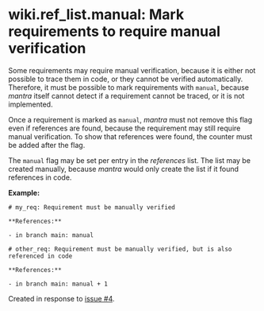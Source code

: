# wiki.ref_list.manual: Mark requirements to require manual verification

Some requirements may require manual verification, because it is either not possible to trace them in code,
or they cannot be verified automatically.
Therefore, it must be possible to mark requirements with `manual`, because *mantra* itself cannot detect
if a requirement cannot be traced, or it is not implemented.

Once a requirement is marked as `manual`, *mantra* must not remove this flag even if references are found,
because the requirement may still require manual verification.
To show that references were found, the counter must be added after the flag.

The `manual` flag may be set per entry in the *references* list.
The list may be created manually, because *mantra* would only create the list if it found references in code. 

**Example:**

```
# my_req: Requirement must be manually verified

**References:**

- in branch main: manual

# other_req: Requirement must be manually verified, but is also referenced in code

**References:**

- in branch main: manual + 1
```

Created in response to [issue #4](https://github.com/mhatzl/mantra/issues/4).
